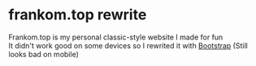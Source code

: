 # frankom.top rewrite
Frankom.top is my personal classic-style website I made for fun<br>
It didn't work good on some devices so I rewrited it with [Bootstrap](https://getbootstrap.com/)
(Still looks bad on mobile)


